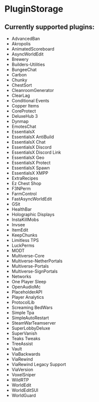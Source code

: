 # PluginStorage


## Currently supported plugins:

- AdvancedBan
- Akropolis
- AnimatedScoreboard
- AsyncWorldEdit
- Brewery
- Builders-Utilities
- BungeeChat
- Carbon
- Chunky
- ChestSort
- CleanroomGenerator
- ClearLag
- Conditional Events
- Copper Items
- CoreProtect
- DeluxeHub 3
- Dynmap
- EmotesChat
- EssentialsX
- EssentialsX AntiBuild
- EssentialsX Chat
- EssentialsX Discord
- EssentialsX Discord Link
- EssentialsX Geo
- EssentialsX Protect
- EssentialsX Spawn
- EssentialsX XMPP
- ExtraRecipes
- Ez Chest Shop
- F3NPerm
- FarmControl
- FastAsyncWorldEdit
- GSit
- HealthBar
- Holographic Displays
- InstaKillMobs
- Invsee
- ItemEdit
- KeepChunks
- Limitless TPS
- LuckPerms
- MODT
- Multiverse-Core
- Multiverse-NetherPortals
- Multiverse-Portals
- Multiverse-SignPortals
- Networks
- One Player Sleep
- OpenAudioMc
- PlaceholderAPI
- Player Analytics
- ProtocolLib
- Screaming BedWars
- Simple Tpa
- SimpleAutoRestart
- SteamWarTeamserver
- SuperLobbyDeluxe
- SuperVanish
- Teaks Tweaks
- TreeAssist
- Vault
- ViaBackwards
- ViaRewind
- ViaRewind Legacy Support
- ViaVersion
- VoxelSniper
- WildRTP
- WorldEdit
- WorldEditSUI
- WorldGuard